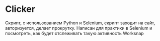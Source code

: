 # Clicker
Скрипт, с использованием Python и Selenium, скрипт заходит на сайт, авторизуется, делает прокрутку.
Написан для практики в Selenium и посмотреть, как будет отслеживать такую активность Worksnap
